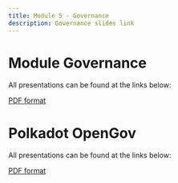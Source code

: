 ```yaml
---
title: Module 5 - Governance
description: Governance slides link
---
```


# Module Governance

<p>All presentations can be found at the links below:</p>
<p><a href="https://github.com/Polkadot-Blockchain-Academy/pba-content/blob/main/assets/Gov_PBA6_Lucerne_2025.pdf" target="_blank">PDF format</a></p>

# Polkadot OpenGov

<p>All presentations can be found at the links below:</p>
<p><a href="https://github.com/Polkadot-Blockchain-Academy/pba-content/blob/main/assetsopengov_pba_lucerne_2025.pdf" target="_blank">PDF format</a></p>
